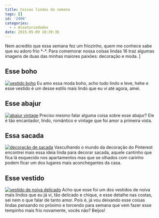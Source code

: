 ```yaml
---
title: Coisas lindas da semana
tags: []
id: '2400'
categories:
  - - Aleatoriedades
date: 2015-05-09 10:39:36
---
```


Nem acredito que essa semana fez um friozinho, quem me conhece sabe que eu adoro frio \*-\*. Para comemorar nossa coisas lindas 16 traz algumas imagens de duas das minhas maiores paixões: decoração e moda. \]

## Esse boho

[![vestido boho](/wp-content/uploads/2015/05/d7afc6e2204c130bf226796466042f10.jpg)](/wp-content/uploads/2015/05/d7afc6e2204c130bf226796466042f10.jpg) Eu amo essa moda boho, acho tudo lindo e leve, hehe e esse vestido é um desse estilo mais lindo que eu vi até agora, amei.

## Esse abajur

[![abajur vintage](/wp-content/uploads/2015/05/e254eeb62848bc8eec2d7c75043aba44-682x1024.jpg)](/wp-content/uploads/2015/05/e254eeb62848bc8eec2d7c75043aba44.jpg) Preciso mesmo falar alguma coisa sobre esse abajur? Ele é tão encantador, lindo, romântico e vintage que foi amor a primeira vista.

## Essa sacada

[![decoração de sacada ](/wp-content/uploads/2015/05/3f9447bf56a7a09655213186e3944289.jpg)](/wp-content/uploads/2015/05/3f9447bf56a7a09655213186e3944289.jpg) Vasculhando o mundo da decoração do Pinterest encontrei mais essa ideia linda para decorar sacada, aquele cantinho que fica lá esquecido nos apartamentos mas que se olhados com carinho podem ficar um dos lugares mais aconchegantes da casa.

## Esse vestido

[![vestido de noiva delicado ](/wp-content/uploads/2015/05/62001c52e6d8dbf93c3c7dbbc3e3b5c4-382x1024.jpg)](/wp-content/uploads/2015/05/62001c52e6d8dbf93c3c7dbbc3e3b5c4.jpg) Acho que esse foi um dos vestidos de noiva mais lindos que eu já vi, tão delicado e chique, e esse detalhe nas costas, sei nem o que falar de tanto amor. Pois é, já vou deixando esse coisas lindas pensando no próximo e torcendo para semana que vem fazer esse tempinho mais frio novamente, vocês não? Beijos!
